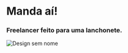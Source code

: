 # Manda aí!
### Freelancer feito para uma lanchonete.

![Design sem nome](https://user-images.githubusercontent.com/37386568/150808049-1f204dbd-a52d-4979-b4aa-9cb34fce7df7.gif)

